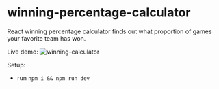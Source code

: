 # winning-percentage-calculator
React winning percentage calculator finds out what proportion of games your favorite team has won.

Live demo:
![winning-calculator](https://github.com/milosmakaveli/winning-percentage-calculator/assets/36003802/50ba3ce6-f953-4e70-bb20-b4008d95964c)

Setup:
- run `npm i && npm run dev`
